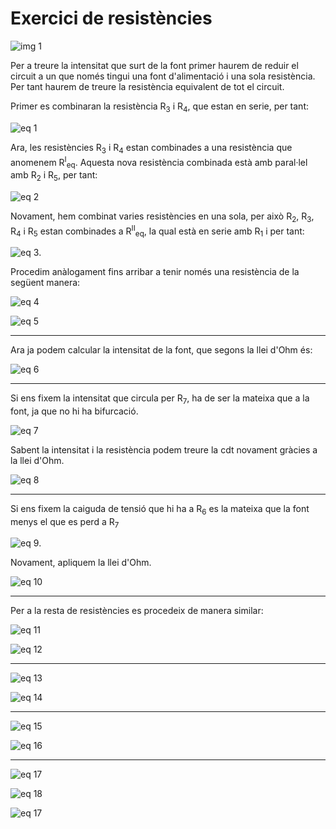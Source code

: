 Exercici de resistències
========================

![img 1](img/exemple_resistències.png)

Per a treure la intensitat que surt de la font primer haurem de reduir el circuit a un que només tingui una font d'alimentació i una sola resistència. Per tant haurem de treure la resistència equivalent de tot el circuit.

Primer es combinaran la resistència R<sub>3</sub> i R<sub>4</sub>, que estan en serie, per tant:

![eq 1](https://latex.codecogs.com/svg.latex?R_{eq}^I=R_3+R_4=5+3=8\Omega)

Ara, les resistències R<sub>3</sub> i R<sub>4</sub> estan combinades a una resistència que anomenem R<sup>I</sup><sub>eq</sub>. Aquesta nova resistència combinada està amb paral·lel amb  R<sub>2</sub> i  R<sub>5</sub>, per tant:

![eq 2](https://latex.codecogs.com/svg.latex?\dfrac{1}{R_{eq}^{II}}=\dfrac{1}{R_2}+\dfrac{1}{R_{eq}^I}+\dfrac{1}{R_5}=\dfrac{1}{10}+\dfrac{1}{8}+\dfrac{1}{2}=0,725\rightarrow%20R_{eq}^{II}=\dfrac{1}{0.725}=1,379\Omega)

Novament, hem combinat varies resistències en una sola, per això R<sub>2</sub>, R<sub>3</sub>, R<sub>4</sub> i R<sub>5</sub> estan combinades a R<sup>II</sup><sub>eq</sub>, la qual està en serie amb R<sub>1</sub> i per tant:

![eq 3](https://latex.codecogs.com/svg.latex?R_{eq}^{III}=R_1+R_{eq}^{II}=2+1,379=3,379\Omega).

Procedim anàlogament fins arribar a tenir només una resistència de la següent manera:

![eq 4](https://latex.codecogs.com/svg.latex?\dfrac{1}{R_{eq}^{IV}}=\dfrac{1}{R_{eq}^{III}}+\dfrac{1}{R_6}=\dfrac{1}{3,379}+\dfrac{1}{5}=0,4959\rightarrow%20R_{eq}^{IV}=\dfrac{1}{0,4959}=2,016\Omega)

![eq 5](https://latex.codecogs.com/svg.latex?R_{eq}^{V}=R_1+R_{eq}^{V}=R_{eq}^{IV}+R_7=2,016+2=4,016\Omega)

---

Ara ja podem calcular la intensitat de la font, que segons la llei d'Ohm és:

![eq 6](https://latex.codecogs.com/svg.latex?I_{font}=\dfrac{V}{R_{eq}^{V}}=\dfrac{10}{4,016}=2,490\text{A})

---

Si ens fixem la intensitat que circula per R<sub>7</sub>, ha de ser la mateixa que a la font, ja que no hi ha bifurcació.

![eq 7](https://latex.codecogs.com/svg.latex?I_{R7}=I_{font}=2,490\text{A})

Sabent la intensitat i la resistència podem treure la cdt novament gràcies a la llei d'Ohm.

![eq 8](https://latex.codecogs.com/svg.latex?V_{R7}=R_7\cdot%20I_{R7}=2\cdot2,490=4,980\text{V})

---

Si ens fixem la caiguda de tensió que hi ha a R<sub>6</sub> es la mateixa que la font menys el que es perd a R<sub>7</sub>

![eq 9](https://latex.codecogs.com/svg.latex?V_{R6}=V_{font}-V_{R7}=10-4,980=5,020\text{V}).

Novament, apliquem la llei d'Ohm.

![eq 10](https://latex.codecogs.com/svg.latex?I_{R6}=\dfrac{V_{R6}}{R_{6}}=\dfrac{5,020}{5}=1,004\text{A})

---

Per a la resta de resistències es procedeix de manera similar:

![eq 11](https://latex.codecogs.com/svg.latex?I_{R1}=I_{font}-I_{R1}=2,490-1,004=1,486\text{A})

![eq 12](https://latex.codecogs.com/svg.latex?V_{R1}=R_1\cdot%20I_{R1}=2\cdot1,486=2,972\text{V})

---

![eq 13](https://latex.codecogs.com/svg.latex?V_{R2}=V_{font}-V_{R7}-V_{R1}=10-4,980-2,972=2,048\text{V})

![eq 14](https://latex.codecogs.com/svg.latex?I_{R2}=\dfrac{V_{R2}}{R2}=\dfrac{2,048}{10}=0,2048\text{A})

---

![eq 15](https://latex.codecogs.com/svg.latex?V_{R5}=V_{R2}=2,048\text{V})

![eq 16](https://latex.codecogs.com/svg.latex?I_{R5}=\dfrac{V_{R5}}{R_5}=\dfrac{2,048}{2}=1,024\text{A})

---

![eq 17](https://latex.codecogs.com/svg.latex?I_{R3}=I_{R4}=I_{R1}-I_{R2}-I_{R5}=1,486-0,2048-1,024=0,2572\text{A})

![eq 18](https://latex.codecogs.com/svg.latex?V_{R3}=R_3\cdot%20I_{R3}=5\cdot0,2572=1,286\text{V})

![eq 17](https://latex.codecogs.com/svg.latex?V_{R4}=R_4=I_{R4}=3\cdot0,2572=0,7716\text{V})
